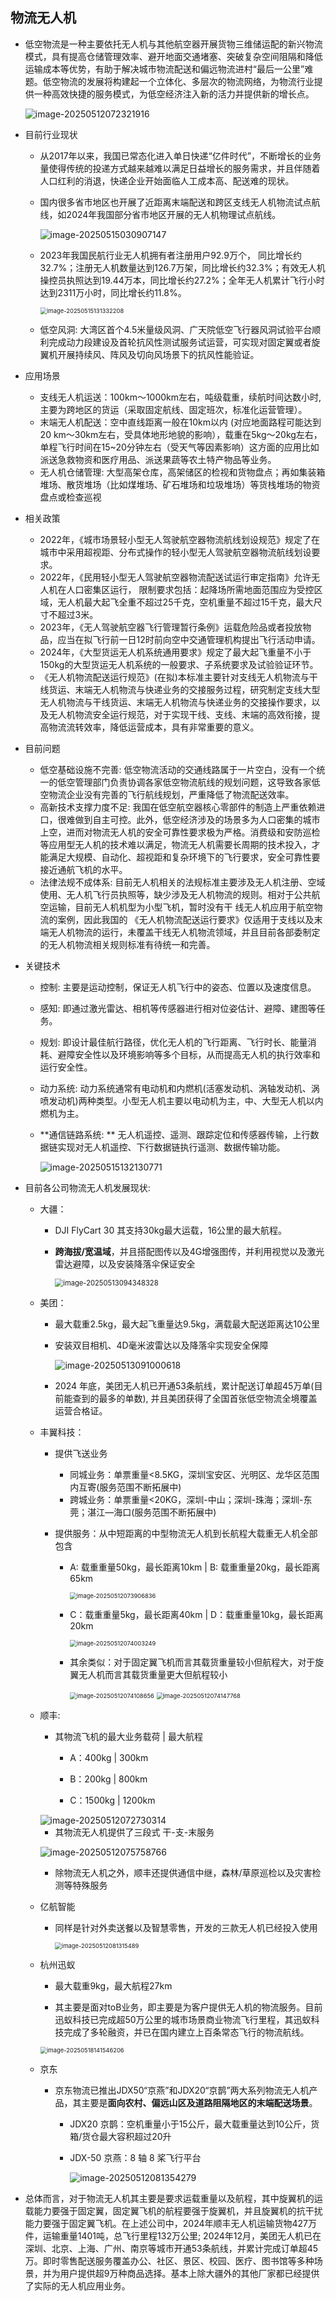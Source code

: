 ## 物流无人机

- 低空物流是一种主要依托无人机与其他航空器开展货物三维储运配的新兴物流模式，具有提高仓储管理效率、避开地面交通堵塞、突破复杂空间阻隔和降低运输成本等优势，有助于解决城市物流配送和偏远物流进村“最后一公里”难题。低空物流的发展将构建起一个立体化、多层次的物流网络，为物流行业提供一种高效快捷的服务模式，为低空经济注入新的活力并提供新的增长点。

  ![image-20250512072321916](../tutorial/figure/image-20250512072321916.png)

- 目前行业现状

  - 从2017年以来，我国已常态化进入单日快递“亿件时代”，不断增长的业务量使得传统的投递方式越来越难以满足日益增长的服务需求，并且伴随着人口红利的消退，快递企业开始面临人工成本高、配送难的现状。

  - 国内很多省市地区也开展了近距离末端配送和跨区支线无人机物流试点航线，如2024年我国部分省市地区开展的无人机物理试点航线。

    ![image-20250515030907147](../tutorial/figure/image-20250515030907147.png)

  - 2023年我国民航行业无人机拥有者注册用户92.9万个， 同比增长约32.7%；注册无人机数量达到126.7万架，同比增长约32.3%；有效无人机操控员执照达到19.44万本，同比增长约27.2%；全年无人机累计飞行小时达到2311万小时，同比增长约11.8%。

    <img src="../tutorial/figure/image-20250515131332208.png" alt="image-20250515131332208" style="zoom:67%;" />

  - 低空风洞: 大湾区首个4.5米量级风洞、广天院低空飞行器风洞试验平台顺利完成动力段建设及首轮抗风性测试服务试运营，可实现对固定翼或者旋翼机开展持续风、阵风及切向风场景下的抗风性能验证。

- 应用场景

  - 支线无人机运送：100km～1000km左右，吨级载重，续航时间达数小时, 主要为跨地区的货运（采取固定航线、固定班次，标准化运营管理）。
  - 末端无人机配送：空中直线距离一般在10km以内 (对应地面路程可能达到20 km～30km左右，受具体地形地貌的影响），载重在5kg～20kg左右，单程飞行时间在15~20分钟左右（受天气等因素影响）这方面的应用比如派送急救物资和医疗用品、派送果蔬等农土特产物品等业务。
  - 无人机仓储管理: 大型高架仓库，高架储区的检视和货物盘点；再如集装箱堆场、散货堆场（比如煤堆场、矿石堆场和垃圾堆场）等货栈堆场的物资盘点或检查巡视

- 相关政策

  - 2022年，《城市场景轻小型无人驾驶航空器物流航线划设规范》规定了在城市中采用超视距、分布式操作的轻小型无人驾驶航空器物流航线划设要求。
  - 2022年，《民用轻小型无人驾驶航空器物流配送试运行审定指南》允许无人机在人口密集区运行， 限制要求包括：起降场所需地面范围应为受控区域，无人机最大起飞全重不超过25千克，空机重量不超过15千克，最大尺寸不超过3米。
  - 2023年，《无人驾驶航空器飞行管理暂行条例》运载危险品或者投放物品，应当在拟飞行前一日12时前向空中交通管理机构提出飞行活动申请。
  - 2024年，《大型货运无人机系统通用要求》规定了最大起飞重量不小于150kg的大型货运无人机系统的一般要求、子系统要求及试验验证环节。
  - 《无人机物流配送运行规范》(在拟)本标准主要针对支线无人机物流与干线货运、末端无人机物流与快递业务的交接服务过程，研究制定支线大型无人机物流与干线货运、末端无人机物流与快递业务的交接操作要求，以及无人机物流安全运行规范，对于实现干线、支线、末端的高效衔接，提高物流流转效率，降低运营成本，具有非常重要的意义。

- 目前问题

  - 低空基础设施不完善: 低空物流活动的交通线路属于一片空白，没有一个统一的低空管理部门负责协调各家低空物流航线的规划问题，这导致各家低空物流企业没有完善的飞行航线规划，严重降低了物流配送效率。
  - 高新技术支撑力度不足: 我国在低空航空器核心零部件的制造上严重依赖进口，很难做到自主可控。此外，低空经济涉及的场景多为人口密集的城市上空，进而对物流无人机的安全可靠性要求极为严格。消费级和安防巡检等应用型无人机的技术难以满足，物流无人机需要长周期的技术投入，才能满足大规模、自动化、超视距和复杂环境下的飞行要求，安全可靠性要接近通航飞机的水平。
  - 法律法规不成体系: 目前无人机相关的法规标准主要涉及无人机注册、空域使用、无人机飞行员执照等，缺少涉及无人机物流的规则。相对于公共航空运输，目前无人机机型为小型飞机，暂时没有干 线无人机应用于航空物流的案例，因此我国的 《无人机物流配送运行要求》仅适用于支线以及末端无人机物流的运行，未覆盖干线无人机物流领域，并且目前各部委制定的无人机物流相关规则标准有待统一和完善。

- 关键技术

  - 控制: 主要是运动控制，保证无人机飞行中的姿态、位置以及速度信息。

  - 感知:  即通过激光雷达、相机等传感器进行相对位姿估计、避障、建图等任务。

  - 规划: 即设计最佳航行路径，优化无人机的飞行距离、飞行时长、能量消耗、避障安全性以及环境影响等多个目标，从而提高无人机的执行效率和运行安全性。

  - 动力系统: 动力系统通常有电动机和内燃机(活塞发动机、涡轴发动机、涡喷发动机)两种类型。小型无人机主要以电动机为主，中、大型无人机以内燃机为主。

  - **通信链路系统: ** 无人机遥控、遥测、跟踪定位和传感器传输，上行数据链实现对无人机遥控、下行数据链执行遥测、数据传输功能。

    ![image-20250515132130771](../tutorial/figure/image-20250515132130771.png)

- 目前各公司物流无人机发展现状:

  - 大疆：

    - DJI FlyCart 30 其支持30kg最大运载，16公里的最大航程。

    - **跨海拔/宽温域**，并且搭配图传以及4G增强图传，并利用视觉以及激光雷达避障，以及安装降落伞保证安全

      <img src="../tutorial/figure/image-20250513094348328.png" alt="image-20250513094348328" style="zoom: 80%;" />

  - 美团：

    - 最大载重2.5kg，最大起飞重量达9.5kg，满载最大配送距离达10公里

    - 安装双目相机、4D毫米波雷达以及降落伞实现安全保障

      ![image-20250513091000618](../tutorial/figure/image-20250513091000618.png)

    - 2024 年底，美团无人机已开通53条航线，累计配送订单超45万单(目前能查到的最多的单数), 并且美团获得了全国首张低空物流全境覆盖运营合格证。

      

  - 丰翼科技：

    - 提供飞送业务

      - 同城业务：单票重量<8.5KG，深圳宝安区、光明区、龙华区范围内互寄(服务范围不断拓展中)
      - 跨城业务：单票重量<20KG，深圳-中山；深圳-珠海；深圳-东莞；湛江—海口(服务范围不断拓展中)

    - 提供服务：从中短距离的中型物流无人机到长航程大载重无人机全部包含

      - A:  载重重量50kg，最长距离10km | B:  载重重量20kg，最长距离65km

        <img src="../tutorial/figure/image-20250512073906836.png" alt="image-20250512073906836" style="zoom:67%;" />

      - C：载重重量5kg，最长距离40km | D：载重重量10kg，最长距离20km

        <img src="../tutorial/figure/image-20250512074003249.png" alt="image-20250512074003249" style="zoom: 67%;" />

      - 其余类似：对于固定翼飞机而言其载货重量较小但航程大，对于旋翼无人机而言其载货重量更大但航程较小
      
        <img src="../tutorial/figure/image-20250512074108656.png" alt="image-20250512074108656" style="zoom:67%;" />
      
        <img src="../tutorial/figure/image-20250512074147768.png" alt="image-20250512074147768" style="zoom:67%;" />
      

    

  - 顺丰: 

    - 其物流飞机的最大业务载荷 | 最大航程

      - A：400kg | 300km

      - B：200kg | 800km

      - C：1500kg | 1200km

    <img src="../tutorial/figure/image-20250512072730314.png" alt="image-20250512072730314"  />

    - 其物流无人机提供了三段式 干-支-末服务

    ![image-20250512075758766](../tutorial/figure/image-20250512075758766.png)

    - 除物流无人机之外，顺丰还提供通信中继，森林/草原巡检以及灾害检测等特殊服务

  - 亿航智能

    - 同样是针对外卖送餐以及智慧零售，开发的三款无人机已经投入使用

      <img src="../tutorial/figure/image-20250512081315489.png" alt="image-20250512081315489" style="zoom:67%;" />

  - 杭州迅蚁

    - 最大载重9kg，最大航程27km

    - 其主要是面对toB业务，即主要是为客户提供无人机的物流服务。目前迅蚁科技已完成超50万公里的城市场景商业物流飞行里程，其迅蚁科技完成了多轮融资，并已在国内建立上百条常态飞行的物流航线。

    
    <img src="../tutorial/figure/image-20250518141546206.png" alt="image-20250518141546206" style="zoom:67%;" />
    
  
  - 京东
  
    - 京东物流已推出JDX50“京燕”和JDX20“京鹊”两大系列物流无人机产品，其主要是**面向农村、偏远山区及道路阻隔地区的末端配送场景**。
  
      - JDX20 京鹊：空机重量小于15公斤，最大载重量达到10公斤，货箱/货仓最大容积超过20升
  
      - JDX-50 京燕：8 轴 8 桨飞行平台
  
        ![image-20250512081354279](../tutorial/figure/image-20250512081354279.png)

- 总体而言，对于物流无人机其主要是要求运载重量以及航程，其中旋翼机的运载能力要强于固定翼，固定翼飞机的航程要强于旋翼机，并且旋翼机的抗干扰能力要强于固定翼飞机。在上述公司中，2024年顺丰无人机运输货物427万件，运输重量1401吨，总飞行里程132万公里; 2024年12月，美团无人机已在深圳、北京、上海、广州、南京等城市开通53条航线，并累计完成订单超45万。即时零售配送服务覆盖办公、社区、景区、校园、医疗、图书馆等多种场景，并为用户提供超9万种商品选择。基本上除大疆外的其他厂家都已经提供了实际的无人机应用业务。
